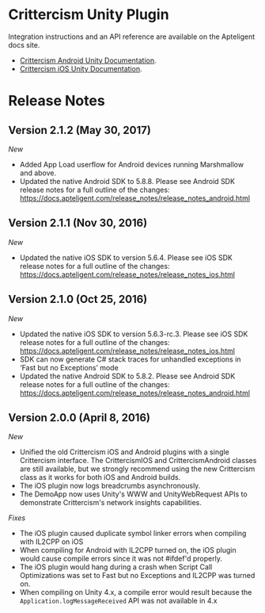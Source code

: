 # Crittercism Unity Plugin

Integration instructions and an API reference are available on the Apteligent docs site.

* [Crittercism Android Unity Documentation](http://docs.crittercism.com/development_platforms/integration_unity_android.html).
* [Crittercism iOS Unity Documentation](http://docs.crittercism.com/development_platforms/integration_unity_ios.html).

# Release Notes

## Version 2.1.2 (May 30, 2017)

*New*

* Added App Load userflow for Android devices running Marshmallow and above.
* Updated the native Android SDK to 5.8.8. Please see Android SDK release notes for a full outline of the changes: https://docs.apteligent.com/release_notes/release_notes_android.html

## Version 2.1.1 (Nov 30, 2016)

*New*

* Updated the native iOS SDK to version 5.6.4. Please see iOS SDK release notes for a full outline of the changes: https://docs.apteligent.com/release_notes/release_notes_ios.html

## Version 2.1.0 (Oct 25, 2016)

*New*

* Updated the native iOS SDK to version 5.6.3-rc.3. Please see iOS SDK release notes for a full outline of the changes: https://docs.apteligent.com/release_notes/release_notes_ios.html
* SDK can now generate C# stack traces for unhandled exceptions in ‘Fast but no Exceptions’ mode
* Updated the native Android SDK to 5.8.2. Please see Android SDK release notes for a full outline of the changes: https://docs.apteligent.com/release_notes/release_notes_android.html

## Version 2.0.0 (April 8, 2016)

*New*

* Unified the old Crittercism iOS and Android plugins with a single Crittercism interface. The CrittercismIOS and CrittercismAndroid classes are still available, but we strongly recommend using the new Crittercism class as it works for both iOS and Android builds.
* The iOS plugin now logs breadcrumbs asynchronously.
* The DemoApp now uses Unity's WWW and UnityWebRequest APIs to demonstrate Crittercism's network insights capabilities.

*Fixes*

* The iOS plugin caused duplicate symbol linker errors when compiling with IL2CPP on iOS
* When compiling for Android with IL2CPP turned on, the iOS plugin would cause compile errors since it was not #ifdef'd properly.
* The iOS plugin would hang during a crash when Script Call Optimizations was set to Fast but no Exceptions and IL2CPP was turned on.
* When compiling on Unity 4.x, a compile error would result because the ``Application.logMessageReceived`` API was not available in 4.x

